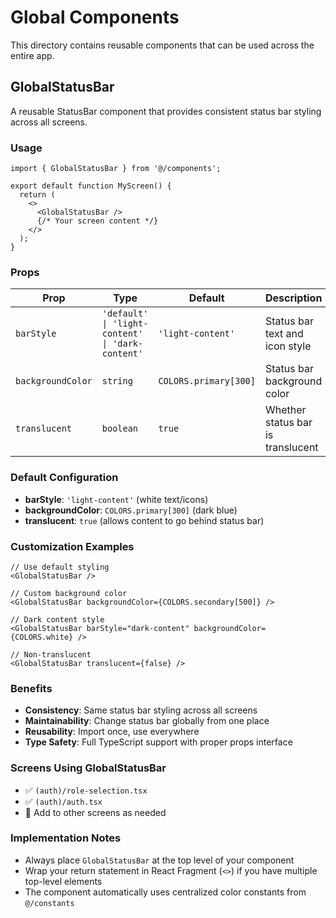 # Global Components

This directory contains reusable components that can be used across the entire app.

## GlobalStatusBar

A reusable StatusBar component that provides consistent status bar styling across all screens.

### Usage

```tsx
import { GlobalStatusBar } from '@/components';

export default function MyScreen() {
  return (
    <>
      <GlobalStatusBar />
      {/* Your screen content */}
    </>
  );
}
```

### Props

| Prop | Type | Default | Description |
|------|------|---------|-------------|
| `barStyle` | `'default' \| 'light-content' \| 'dark-content'` | `'light-content'` | Status bar text and icon style |
| `backgroundColor` | `string` | `COLORS.primary[300]` | Status bar background color |
| `translucent` | `boolean` | `true` | Whether status bar is translucent |

### Default Configuration

- **barStyle**: `'light-content'` (white text/icons)
- **backgroundColor**: `COLORS.primary[300]` (dark blue)
- **translucent**: `true` (allows content to go behind status bar)

### Customization Examples

```tsx
// Use default styling
<GlobalStatusBar />

// Custom background color
<GlobalStatusBar backgroundColor={COLORS.secondary[500]} />

// Dark content style
<GlobalStatusBar barStyle="dark-content" backgroundColor={COLORS.white} />

// Non-translucent
<GlobalStatusBar translucent={false} />
```

### Benefits

- **Consistency**: Same status bar styling across all screens
- **Maintainability**: Change status bar globally from one place
- **Reusability**: Import once, use everywhere
- **Type Safety**: Full TypeScript support with proper props interface

### Screens Using GlobalStatusBar

- ✅ `(auth)/role-selection.tsx`
- ✅ `(auth)/auth.tsx`
- 🔄 Add to other screens as needed

### Implementation Notes

- Always place `GlobalStatusBar` at the top level of your component
- Wrap your return statement in React Fragment (`<>`) if you have multiple top-level elements
- The component automatically uses centralized color constants from `@/constants`
